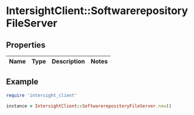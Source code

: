 # IntersightClient::SoftwarerepositoryFileServer

## Properties

| Name | Type | Description | Notes |
| ---- | ---- | ----------- | ----- |

## Example

```ruby
require 'intersight_client'

instance = IntersightClient::SoftwarerepositoryFileServer.new()
```


